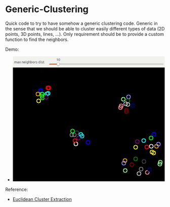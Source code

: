 # Generic-Clustering

Quick code to try to have somehow a generic clustering code. Generic in the sense that
we should be able to cluster easily different types of data (2D points, 3D points, lines, ...).
Only requirement should be to provide a custom function to find the neighbors.

Demo:
  - ![Demo](https://github.com/s-trinh/Generic-Clustering/blob/master/result/clustering.gif)

Reference:
  - [Euclidean Cluster Extraction](http://www.pointclouds.org/documentation/tutorials/cluster_extraction.php)
